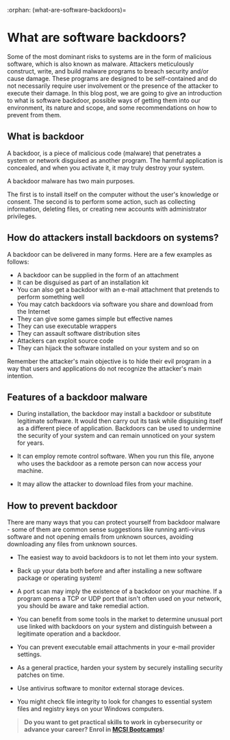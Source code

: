 :orphan:
(what-are-software-backdoors)=
# What are software backdoors?
 

Some of the most dominant risks to systems are in the form of malicious software, which is also known as malware. Attackers meticulously construct, write, and build malware programs to breach security and/or cause damage. These programs are designed to be self-contained and do not necessarily require user involvement or the presence of the attacker to execute their damage. In this blog post, we are going to give an introduction to what is software backdoor, possible ways of getting them into our environment, its nature and scope, and some recommendations on how to prevent from them.

## What is backdoor

A backdoor, is a piece of malicious code (malware) that penetrates a system or network disguised as another program. The harmful application is concealed, and when you activate it, it may truly destroy your system.

A backdoor malware has two main purposes.

The first is to install itself on the computer without the user's knowledge or consent. The second is to perform some action, such as collecting information, deleting files, or creating new accounts with administrator privileges.

## How do attackers install backdoors on systems?

A backdoor can be delivered in many forms. Here are a few examples as follows:

- A backdoor can be supplied in the form of an attachment
- It can be disguised as part of an installation kit
- You can also get a backdoor with an e-mail attachment that pretends to perform something well
- You may catch backdoors via software you share and download from the Internet
- They can give some games simple but effective names
- They can use executable wrappers
- They can assault software distribution sites
- Attackers can exploit source code
- They can hijack the software installed on your system and so on

Remember the attacker's main objective is to hide their evil program in a way that users and applications do not recognize the attacker's main intention.

## Features of a backdoor malware

- During installation, the backdoor may install a backdoor or substitute legitimate software. It would then carry out its task while disguising itself as a different piece of application. Backdoors can be used to undermine the security of your system and can remain unnoticed on your system for years.

- It can employ remote control software. When you run this file, anyone who uses the backdoor as a remote person can now access your machine.

- It may allow the attacker to download files from your machine.

## How to prevent backdoor

There are many ways that you can protect yourself from backdoor malware - some of them are common sense suggestions like running anti-virus software and not opening emails from unknown sources, avoiding downloading any files from unknown sources.

- The easiest way to avoid backdoors is to not let them into your system.

- Back up your data both before and after installing a new software package or operating system!

- A port scan may imply the existence of a backdoor on your machine. If a program opens a TCP or UDP port that isn't often used on your network, you should be aware and take remedial action.

- You can benefit from some tools in the market to determine unusual port use linked with backdoors on your system and distinguish between a legitimate operation and a backdoor.

- You can prevent executable email attachments in your e-mail provider settings.

- As a general practice, harden your system by securely installing security patches on time.

- Use antivirus software to monitor external storage devices.

- You might check file integrity to look for changes to essential system files and registry keys on your Windows computers.

> **Do you want to get practical skills to work in cybersecurity or advance your career? Enrol in [MCSI Bootcamps](https://www.mosse-institute.com/bootcamps.html)!**